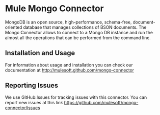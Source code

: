 Mule Mongo Connector
====================

MongoDB is an open source, high-performance, schema-free, document-oriented database that manages collections of BSON documents. The Mongo Connector allows to connect to a Mongo DB instance and run the almost all the operations that can be performed from the command line.

Installation and Usage
----------------------

For information about usage and installation you can check our documentation at http://mulesoft.github.com/mongo-connector

Reporting Issues
----------------

We use GitHub:Issues for tracking issues with this connector. You can report new issues at this link https://github.com/mulesoft/mongo-connector/issues